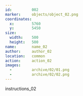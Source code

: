 ```yaml
---
id:			002
marker: 	objects/object_02.png
coordinates:
  x:		5760
  y:		5450
size:
  width:	500
  height:	500
name: 		name_02
author:		author_02
location: 	common
action: 	action_02
images:
  -			archive/02/01.png
  -			archive/02/02.png
---
```


instructions_02


